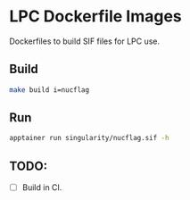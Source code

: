 # LPC Dockerfile Images
Dockerfiles to build SIF files for LPC use.

## Build
```bash
make build i=nucflag
```

## Run
```bash
apptainer run singularity/nucflag.sif -h
```

## TODO:
* [ ] Build in CI.
